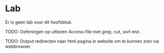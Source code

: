 # Lab <!-- {docsify-ignore} -->

Er is geen lab voor dit hoofdstuk. 

TODO: Oefeningen op uitlezen Access-file met grep, cut, sort enz.

TODO: Output redirecten naar html pagina in website om te kunnen zien via webbrowser

